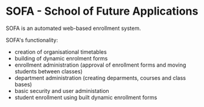 SOFA - School of Future Applications
====

SOFA is an automated web-based enrollment system.

SOFA's functionality:
  - creation of organisational timetables 
  - building of dynamic enrolment forms 
  - enrollment administration (approval of enrollment forms and moving students between classes)
  - department administration (creating deparments, courses and class bases)
  - basic security and user administation
  - student enrollment using built dynamic enrollment forms
